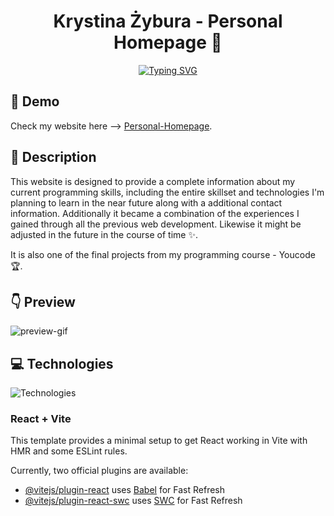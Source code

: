 <div align="center">
<h1> Krystina Żybura - Personal Homepage 👋 </h1>

<a href="https://git.io/typing-svg"><img src="https://readme-typing-svg.demolab.com?font=Fira+Code&pause=2000&center=true&vCenter=true&width=435&lines=Welcome+on+my+website;Thanks+for+visiting" alt="Typing SVG" /></a>

</div>

## 🚀 Demo

Check my website here --> [Personal-Homepage](https://krystianzybura.github.io/Personal-Homepage/).

## 📄 Description

This website is designed to provide a complete information about my current programming skills, including the entire skillset and technologies I'm planning to learn in the near future along with a additional contact information. Additionally it became a combination of the experiences I gained through all the previous web development. Likewise it might be adjusted in the future in the course of time ✨.

It is also one of the final projects from my programming course - Youcode 🏆.

## 👇 Preview

![preview-gif](preview.gif)

## 💻 Technologies

![Technologies](https://skillicons.dev/icons?i=html,js,css,react,styledcomponents,vite,git,figma,)

### React + Vite

This template provides a minimal setup to get React working in Vite with HMR and some ESLint rules.

Currently, two official plugins are available:

- [@vitejs/plugin-react](https://github.com/vitejs/vite-plugin-react/blob/main/packages/plugin-react/README.md) uses [Babel](https://babeljs.io/) for Fast Refresh
- [@vitejs/plugin-react-swc](https://github.com/vitejs/vite-plugin-react-swc) uses [SWC](https://swc.rs/) for Fast Refresh
